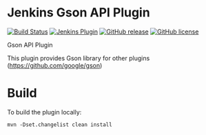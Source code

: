 # Jenkins Gson API Plugin

[![Build Status](https://ci.jenkins.io/job/Plugins/job/gson-api-plugin/job/main/badge/icon)](https://ci.jenkins.io/job/Plugins/job/gson-api-plugin/job/main/)
[![Jenkins Plugin](https://img.shields.io/jenkins/plugin/v/gson-api.svg)](https://plugins.jenkins.io/gson-api)
[![GitHub release](https://img.shields.io/github/release/jenkinsci/gson-api-plugin.svg?label=changelog)](https://github.com/jenkinsci/gson-api-plugin/releases/latest)
[![GitHub license](https://img.shields.io/github/license/jenkinsci/gson-api-plugin)](https://github.com/jenkinsci/gson-api-plugin/blob/main/LICENSE.md)

Gson API Plugin

This plugin provides Gson library for other plugins (https://github.com/google/gson)

# Build

To build the plugin locally:

```
mvn -Dset.changelist clean install
```
